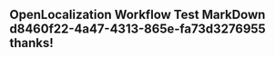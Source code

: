 <properties
ms.topic="hero-topic"
ms.test1="hero-topic"
ms.test2="test"/>

## OpenLocalization Workflow Test MarkDown d8460f22-4a47-4313-865e-fa73d3276955 thanks!
